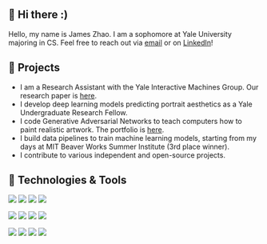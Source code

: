 ## 👋 Hi there :)
Hello, my name is James Zhao. I am a sophomore at Yale University majoring in CS. Feel free to reach out via [email](mailto:jamesjdzhao@gmail.com) or on [LinkedIn](https://www.linkedin.com/in/jd-zhao/)!

## 🌱 Projects
* I am a Research Assistant with the Yale Interactive Machines Group. Our research paper is [here](https://arxiv.org/abs/2012.12336).
* I develop deep learning models predicting portrait aesthetics as a Yale Undergraduate Research Fellow.
* I code Generative Adversarial Networks to teach computers how to paint realistic artwork. The portfolio is [here](https://drive.google.com/drive/folders/1GKu54rYu8VgUWHUUehP1eEB96tCP5YIe).
* I build data pipelines to train machine learning models, starting from my days at MIT Beaver Works Summer Institute (3rd place winner).
* I contribute to various independent and open-source projects. 

## 🔧 Technologies & Tools
![](https://img.shields.io/badge/Code-Python-blue?style=flat-square&logo=python&logoColor=white)
![](https://img.shields.io/badge/Code-Java-blue?style=flat-square&logo=java&logoColor=white)
![](https://img.shields.io/badge/Code-SQL-blue?style=flat-square&logo=sql&logoColor=white)
![](https://img.shields.io/badge/Code-R-blue?style=flat-square&logo=r&logoColor=white)

![](https://img.shields.io/badge/Library-Scikit-Learn-re?style=flat-square&logo=sklearn&logoColor=white)
![](https://img.shields.io/badge/Library-PyTorch-red?style=flat-square&logo=pytorch&logoColor=white)
![](https://img.shields.io/badge/Library-Pandas-red?style=flat-square&logo=pandas&logoColor=white)
![](https://img.shields.io/badge/Library-NumPy-red?style=flat-square&logo=numpy&logoColor=white)

![](https://img.shields.io/badge/Skills-AWS-green?style=flat-square&logo=cloud&logoColor=white)
![](https://img.shields.io/badge/Skills-Docker-green?style=flat-square&logo=docker&logoColor=white)
![](https://img.shields.io/badge/Skills-Kubernetes-green?style=flat-square&logo=kubernetes&logoColor=white)
![](https://img.shields.io/badge/Skills-RESTful%20API-green?style=flat-square&logo=api&logoColor=white)
